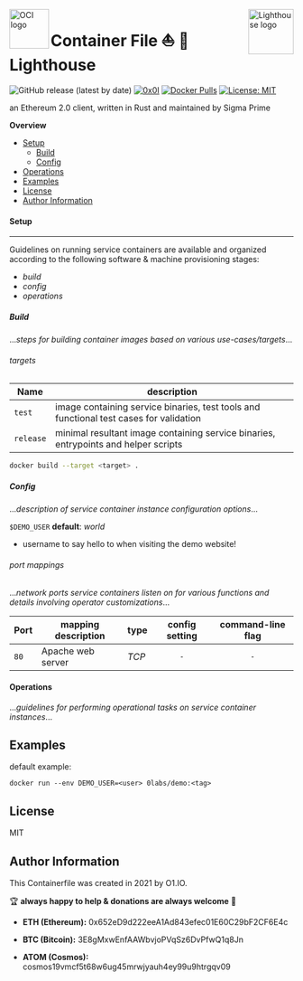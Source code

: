 <p><img src="https://avatars1.githubusercontent.com/u/12563465?s=200&v=4" alt="OCI logo" title="oci" align="left" height="70" /></p>
<p><img src="https://miro.medium.com/max/300/1*76dYSeZfdwypV1bzlwPivg.gif" alt="Lighthouse logo" title="lighthouse" align="right" height="80" /></p>

Container File ⛵ 🔗 Lighthouse
=========
![GitHub release (latest by date)](https://img.shields.io/github/v/release/0x0I/container-file-lighthouse?color=yellow)
[![0x0I](https://circleci.com/gh/0x0I/container-file-lighthouse.svg?style=svg)](https://circleci.com/gh/0x0I/container-file-lighthouse)
[![Docker Pulls](https://img.shields.io/docker/pulls/0labs/lighthouse?style=flat)](https://hub.docker.com/repository/docker/0labs/lighthouse)
[![License: MIT](https://img.shields.io/badge/License-MIT-blueviolet.svg)](https://opensource.org/licenses/MIT)

an Ethereum 2.0 client, written in Rust and maintained by Sigma Prime

**Overview**
  - [Setup](#setup)
    - [Build](#build)
    - [Config](#config)
  - [Operations](#operations)
  - [Examples](#examples)
  - [License](#license)
  - [Author Information](#author-information)

#### Setup
--------------
Guidelines on running service containers are available and organized according to the following software & machine provisioning stages:
* _build_
* _config_
* _operations_

##### Build

...*steps for building container images based on various use-cases/targets*...

###### targets

| Name  | description |
| ------------- | ------------- |
| `test`    | image containing service binaries, test tools and functional test cases for validation |
| `release` | minimal resultant image containing service binaries, entrypoints and helper scripts |

```bash
docker build --target <target> .
```

##### Config

...*description of service container instance configuration options*...

`$DEMO_USER` **default**: *world*

* username to say hello to when visiting the demo website!

###### port mappings

...*network ports service containers listen on for various functions and details involving operator customizations*...

| Port  | mapping description | type | config setting | command-line flag |
| ------------- | ------------- | ------------- | :-------------: | :-------------: |
| `80`    | Apache web server | *TCP*  | `-` | `-` |

#### Operations

...*guidelines for performing operational tasks on service container instances*...

Examples
----------------
default example:
```
docker run --env DEMO_USER=<user> 0labs/demo:<tag>
```

License
-------

MIT

Author Information
------------------

This Containerfile was created in 2021 by O1.IO.

🏆 **always happy to help & donations are always welcome** 💸

* **ETH (Ethereum):** 0x652eD9d222eeA1Ad843efec01E60C29bF2CF6E4c

* **BTC (Bitcoin):** 3E8gMxwEnfAAWbvjoPVqSz6DvPfwQ1q8Jn

* **ATOM (Cosmos):** cosmos19vmcf5t68w6ug45mrwjyauh4ey99u9htrgqv09
